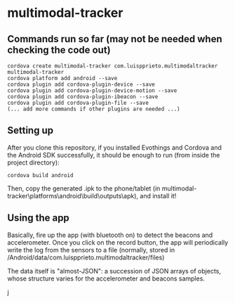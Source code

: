 # multimodal-tracker


## Commands run so far (may not be needed when checking the code out)

```
cordova create multimodal-tracker com.luispprieto.multimodaltracker multimodal-tracker
cordova platform add android --save
cordova plugin add cordova-plugin-device --save
cordova plugin add cordova-plugin-device-motion --save
cordova plugin add cordova-plugin-ibeacon --save
cordova plugin add cordova-plugin-file --save
(... add more commands if other plugins are needed ...)
```

## Setting up

After you clone this repository, if you installed Evothings and Cordova and the Android SDK successfully, it should be enough to run (from inside the project directory):

<!-- cordova prepare android ??-->

```
cordova build android
```
Then, copy the generated .ipk to the phone/tablet (in multimodal-tracker\platforms\android\build\outputs\apk), and install it!

## Using the app

Basically, fire up the app (with bluetooth on) to detect the beacons and accelerometer. Once you click on the record button, the app will periodically write the log from the sensors to a file (normally, stored in /Android/data/com.luispprieto.multimodaltracker/files)

The data itself is "almost-JSON": a succession of JSON arrays of objects, whose structure varies for the accelerometer and beacons samples.

j
